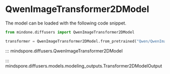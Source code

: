 <!-- Copyright 2025 The HuggingFace Team. All rights reserved.

Licensed under the Apache License, Version 2.0 (the "License"); you may not use this file except in compliance with
the License. You may obtain a copy of the License at

http://www.apache.org/licenses/LICENSE-2.0

Unless required by applicable law or agreed to in writing, software distributed under the License is distributed on
an "AS IS" BASIS, WITHOUT WARRANTIES OR CONDITIONS OF ANY KIND, either express or implied. See the License for the
specific language governing permissions and limitations under the License. -->

# QwenImageTransformer2DModel

The model can be loaded with the following code snippet.

```python
from mindone.diffusers import QwenImageTransformer2DModel

transformer = QwenImageTransformer2DModel.from_pretrained("Qwen/QwenImage", subfolder="transformer", mindspore_dtype=mindspore.bfloat16)
```

::: mindspore.diffusers.QwenImageTransformer2DModel

::: mindspore.diffusers.models.modeling_outputs.Transformer2DModelOutput
